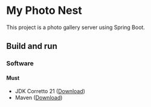 # My Photo Nest
This project is a photo gallery server using Spring Boot.

## Build and run

### Software

#### Must
- JDK Corretto 21 ([Download](https://docs.aws.amazon.com/corretto/latest/corretto-21-ug/downloads-list.html))
- Maven ([Download](https://maven.apache.org/download.cgi))